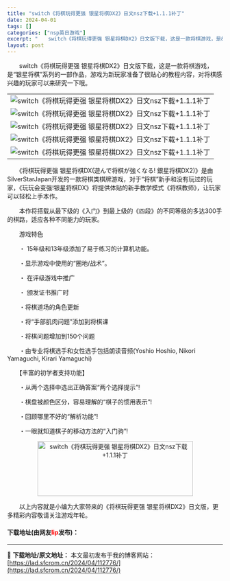 ```yaml
---
title: "switch《将棋玩得更强 银星将棋DX2》日文nsz下载+1.1.1补丁"
date: 2024-04-01
tags: []
categories: ["nsp英日游戏"]
excerpt: "　　switch《将棋玩得更强 银星将棋DX2》日文版下载，这是一款将棋游戏，是&ldquo;银星将棋&rdquo;系列的一部作品，游戏为新玩家准备了很贴心的教程内容，对将棋感兴趣的玩家可以来研究一下哦。 　　《将棋玩得更强 银星将棋DX(遊んで将棋が強くなる! 銀星将棋DX2)》是由SilverS&hellip;"
layout: post
---
```


 <p>　　switch《将棋玩得更强 银星将棋DX2》日文版下载，这是一款将棋游戏，是&ldquo;银星将棋&rdquo;系列的一部作品，游戏为新玩家准备了很贴心的教程内容，对将棋感兴趣的玩家可以来研究一下哦。</p> <table align="center" border="0" cellpadding="3" cellspacing="1" width="100%"> <tbody> <tr> <td align="center"><img border="0" src="https://www.2023game.com/d/file/p/2022/02-24/6255d7d366cc2b46e737773af83a64d4.jpg" alt="switch《将棋玩得更强 银星将棋DX2》日文nsz下载+1.1.1补丁" /></td> </tr> <tr> <td align="center"><img border="0" src="https://www.2023game.com/d/file/p/2022/02-24/39c7d74f9a1cb9db98a7194bf871f8f1.jpg" alt="switch《将棋玩得更强 银星将棋DX2》日文nsz下载+1.1.1补丁" /></td> </tr> <tr> <td align="center"><img border="0" src="https://www.2023game.com/d/file/p/2022/02-24/132c6907d5c910ec9ed243d781b734ce.jpg" alt="switch《将棋玩得更强 银星将棋DX2》日文nsz下载+1.1.1补丁" /></td> </tr> <tr> <td align="center"><img border="0" src="https://www.2023game.com/d/file/p/2022/02-24/8898ba01b56157621ff668487bf14bd2.jpg" alt="switch《将棋玩得更强 银星将棋DX2》日文nsz下载+1.1.1补丁" /></td> </tr> <tr> <td align="center"><img border="0" src="https://www.2023game.com/d/file/p/2022/02-24/5d294e3e25289959d81eea5076caf8fa.jpg" alt="switch《将棋玩得更强 银星将棋DX2》日文nsz下载+1.1.1补丁" /></td> </tr> </tbody> </table> <p>　　《将棋玩得更强 银星将棋DX(遊んで将棋が強くなる! 銀星将棋DX2)》是由SilverStarJapan开发的一款将棋类棋牌游戏，对于&ldquo;将棋&rdquo;新手和没有玩过的玩家，《玩玩会变强!银星将棋DX》将提供体贴的新手教学模式《将棋教师》，让玩家可以轻松上手本作。</p> <p>　　本作将搭载从最下级的《入门》到最上级的《四段》的不同等级的多达300手的棋路，适应各种不同能力的玩家。</p> <p>　　游戏特色</p> <p>　　・ 15年级和13年级添加了易于练习的计算机功能。</p> <p>　　・显示游戏中使用的&ldquo;圈地/战术&rdquo;。</p> <p>　　・ 在评级游戏中推广</p> <p>　　・ 颁发证书推广时</p> <p>　　・将棋道场的角色更新</p> <p>　　・将&ldquo;手部肌肉问题&rdquo;添加到将棋课</p> <p>　　・将棋问题增加到150个问题</p> <p>　　・由专业将棋选手和女性选手包括朗读音频(Yoshio Hoshio, Nikori Yamaguchi, Kirari Yamaguchi)</p> <p>　　【丰富的初学者支持功能】</p> <p>　　・从两个选择中选出正确答案&ldquo;两个选择提示&rdquo;!</p> <p>　　・棋盘被颜色区分，容易理解的&ldquo;棋子的惯用表示&rdquo;!</p> <p>　　・回顾哪里不好的&ldquo;解析功能&rdquo;!</p> <p>　　・一眼就知道棋子的移动方法的&ldquo;入门驹&rdquo;!</p> <p align="center"><img src="https://a.bibgame.com/d/file/p/2022/05-24/8530760ecd30fbfd1014809adfd744cd.png" style="width: 363px; height: 128px;" alt="switch《将棋玩得更强 银星将棋DX2》日文nsz下载+1.1.1补丁" /></p> <p>　　以上内容就是小编为大家带来的《将棋玩得更强 银星将棋DX2》日文版，更多精彩内容敬请关注游戏年轮。</p> <p><h4>下载地址(由网友<font color="red">lip</font>发布)：</h4></p> 

---
📖 **下载地址/原文地址：** 本文最初发布于我的博客网站：[https://lad.sfcrom.cn/2024/04/112776/](https://lad.sfcrom.cn/2024/04/112776/)
